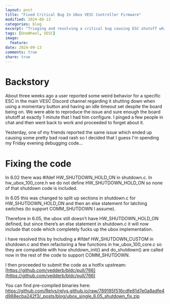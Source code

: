 ```yaml
---
layout: post
title: "Fixed Critical Bug In Ubox VESC Controller Firmware"
modified: 2024-09-13
categories: blog
excerpt: "Triaging and resolving a critical bug causing ESC shutoff while riding."
tags: [OneWheel, VESC]
image:
  feature:
date: 2024-09-13
comments: true
share: true
---
```

# Backstory
About three weeks ago a user reported some weird behavior for a specific ESC in the main VESC Discord channel regarding it shutting down when using a momentary button and having an idle timeout set despite the board being on. We were able to reproduce the issue and sure enough the board shutoff at exactly 1 minute that I had him configure. I pinged a few people in chat and then went back to work and proceeded to forget about it.

Yesterday, one of my friends reported the same issue which ended up causing some pretty bad road rash so I decided that I guess I'm spending my Friday evening debugging code...
# Fixing the code
In 6.02 there was #ifdef HW_SHUTDOWN_HOLD_ON in shutdown.c. In hw_ubox_100_core.h we do not define HW_SHUTDOWN_HOLD_ON so none of that shutdown code is included.

In 6.05 this was changed to split up sections in shutdown.c for HW_SHUTDOWN_HOLD_ON and then an else statement for latching switches (to support COMM_SHUTDOWN I assume).

Therefore in 6.05, the ubox still doesn’t have HW_SHUTDOWN_HOLD_ON defined, but since there’s an else statement in shutdown.c it will now include that code which completely fucks up the ubox implementation.

I have resolved this by Including a #ifdef HW_SHUTDOWN_CUSTOM in shutdown.c and then refactoring a few functions in hw_ubox_100_core.c so they are compatible with how shutdown_init() and do_shutdown() are called now in the rest of the code to support COMM_SHUTDOWN.

I then proceeded to submit the code as a hotfix upstream: [https://github.com/vedderb/bldc/pull/766](https://github.com/vedderb/bldc/pull/766)

You can find pre-compiled binaries here: https://github.com/Relys/relys.github.io/raw/789195f516cdfe81d7e0a8adfe4d988ecba242f3/_posts/blog/ubox_single_6.05_shutdown_fix.zip

